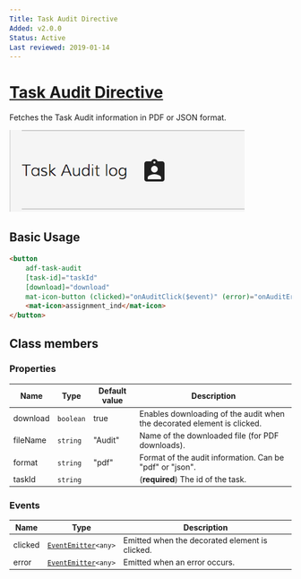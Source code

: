 ```yaml
---
Title: Task Audit Directive
Added: v2.0.0
Status: Active
Last reviewed: 2019-01-14
---
```


# [Task Audit Directive](../../../lib/process-services/src/lib/task-list/components/task-audit.directive.ts "Defined in task-audit.directive.ts")

Fetches the Task Audit information in PDF or JSON format.

![adf-task-audit-directive](../../docassets/images/adf-task-audit-directive.png)

## Basic Usage

```html
<button
    adf-task-audit
    [task-id]="taskId"
    [download]="download"
    mat-icon-button (clicked)="onAuditClick($event)" (error)="onAuditError($event)" >
    <mat-icon>assignment_ind</mat-icon>
</button>
```

## Class members

### Properties

| Name     | Type      | Default value | Description                                                             |
| -------- | --------- | ------------- | ----------------------------------------------------------------------- |
| download | `boolean` | true          | Enables downloading of the audit when the decorated element is clicked. |
| fileName | `string`  | "Audit"       | Name of the downloaded file (for PDF downloads).                        |
| format   | `string`  | "pdf"         | Format of the audit information. Can be "pdf" or "json".                |
| taskId   | `string`  |               | (**required**) The id of the task.                                      |

### Events

| Name    | Type                                                              | Description                                    |
| ------- | ----------------------------------------------------------------- | ---------------------------------------------- |
| clicked | [`EventEmitter`](https://angular.io/api/core/EventEmitter)`<any>` | Emitted when the decorated element is clicked. |
| error   | [`EventEmitter`](https://angular.io/api/core/EventEmitter)`<any>` | Emitted when an error occurs.                  |
